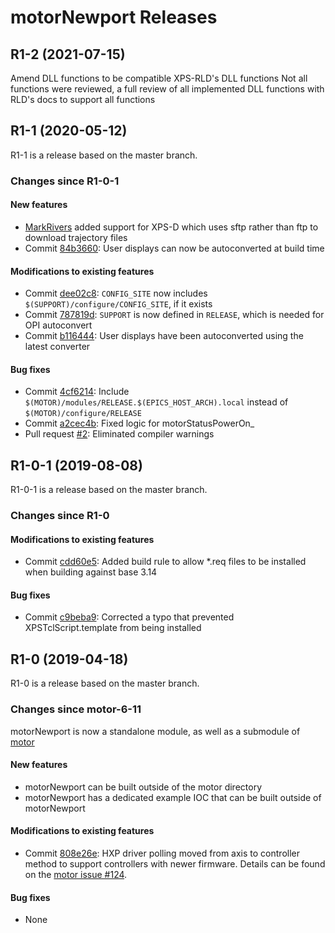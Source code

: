 # motorNewport Releases

## __R1-2 (2021-07-15)__
Amend DLL functions to be compatible XPS-RLD's DLL functions
Not all functions were reviewed, a full review of all implemented DLL functions with RLD's docs to support all functions


## __R1-1 (2020-05-12)__
R1-1 is a release based on the master branch.  

### Changes since R1-0-1

#### New features
* [MarkRivers](https://github.com/MarkRivers) added support for XPS-D which uses sftp rather than ftp to download trajectory files
* Commit [84b3660](https://github.com/epics-motor/motorNewport/commit/84b36607b5cb2596aa98e7847e3f6a321d8b9899): User displays can now be autoconverted at build time

#### Modifications to existing features
* Commit [dee02c8](https://github.com/epics-motor/motorNewport/commit/dee02c8d42d4f9466926c17fb9c8d90b7acd2cea): ``CONFIG_SITE`` now includes ``$(SUPPORT)/configure/CONFIG_SITE``, if it exists
* Commit [787819d](https://github.com/epics-motor/motorNewport/commit/787819d72ace6acb67efb4775b1a89f38af85063): ``SUPPORT`` is now defined in ``RELEASE``, which is needed for OPI autoconvert
* Commit [b116444](https://github.com/epics-motor/motorNewport/commit/b116444e610a13c06f74c2641ff12a189f1d3417): User displays have been autoconverted using the latest converter

#### Bug fixes
* Commit [4cf6214](https://github.com/epics-motor/motorNewport/commit/4cf6214bffc74f0784a2b141a1453f8fb01a05c8): Include ``$(MOTOR)/modules/RELEASE.$(EPICS_HOST_ARCH).local`` instead of ``$(MOTOR)/configure/RELEASE``
* Commit [a2cec4b](https://github.com/epics-motor/motorNewport/commit/a2cec4bd92977b3659f2c9c2d427a5a74760cc8f): Fixed logic for motorStatusPowerOn_
* Pull request [#2](https://github.com/epics-motor/motorNewport/pull/2): Eliminated compiler warnings

## __R1-0-1 (2019-08-08)__
R1-0-1 is a release based on the master branch.

### Changes since R1-0

#### Modifications to existing features
* Commit [cdd60e5](https://github.com/epics-motor/motorNewport/commit/cdd60e596f2e2855af6fd76c4320e7ed6102542f): Added build rule to allow *.req files to be installed when building against base 3.14

#### Bug fixes
* Commit [c9beba9](https://github.com/epics-motor/motorNewport/commit/c9beba9bbca2b55f4a068a445603fb3a9bf05660): Corrected a typo that prevented XPSTclScript.template from being installed

## __R1-0 (2019-04-18)__
R1-0 is a release based on the master branch.  

### Changes since motor-6-11

motorNewport is now a standalone module, as well as a submodule of [motor](https://github.com/epics-modules/motor)

#### New features
* motorNewport can be built outside of the motor directory
* motorNewport has a dedicated example IOC that can be built outside of motorNewport

#### Modifications to existing features
* Commit [808e26e](https://github.com/epics-motor/motorNewport/commit/808e26ef1a8418d8d07742454a6c311e77d5654a): HXP driver polling moved from axis to controller method to support controllers with newer firmware. Details can be found on the [motor issue #124](https://github.com/epics-modules/motor/issues/124).

#### Bug fixes
* None
